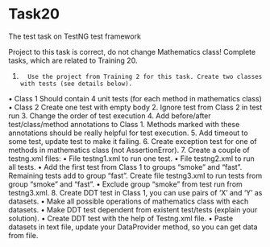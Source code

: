 # Task20
The test task on TestNG test framework

Project to this task is correct, do not change Mathematics class!
Complete tasks, which are related to Training 20. 
1.       Use the project from Training 2 for this task. Create two classes with tests (see details below).
•	Class 1 
Should contain 4 unit tests (for each method in mathematics class)
•	Class 2 
Create one test with empty body
2.       Ignore test from Class 2 in test run
3.       Change the order of test execution
4.       Add before/after test/class/method annotations to Class 1. Methods marked with these annotations should be really helpful for test execution.
5.       Add timeout to some test, update test to make it failing.
6.       Create exception test for one of methods in mathematics class (not AssertionError).
7.       Create a couple of testng.xml files: 
•	File testng1.xml to run one test. 
•	File testng2.xml to run all tests. 
•	Add the first test from Class 1 to groups “smoke” and “fast”. Remaining tests add to group “fast”. Create file testng3.xml to run tests from group “smoke” and “fast”.
•	Exclude group “smoke” from test run from testng3.xml.
8.       Create DDT test in Class 1, you can use pairs of ‘X’ and ‘Y’ as datasets. 
•	Make all possible operations of mathematics class with each datasets. 
•	Make DDT test dependent from existent test/tests (explain your solution). 
•	Create DDT test with the help of Testng.xml file. 
•	Paste datasets in text file, update your DataProvider method, so you can get data from file.
